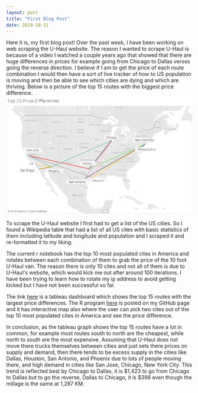 ```yaml
---
layout: post
title: "First Blog Post"
date: 2019-10-31
---
```

Here it is, my first blog post!
Over the past week, I have been working on web scraping the U-Haul website. The reason I wanted to scrape U-Haul is because of a video I watched a couple years ago that showed that there are huge differences in prices for example going from Chicago to Dallas verses going the reverse direction. I believe if I am to get the price of each route combination I would then have a sort of live tracker of how to US population is moving and then be able to see which cities are dying and which are thriving. Below is a picture of the top 15 routes with the biggest price difference.
![image](https://github.com/EricKnop/EricKnop.github.io/blob/master/images/U-Haul%20map.png?raw=true)

To scrape the U-Haul website I first had to get a list of the US cities. So I found a Wikipedia table that had a list of all US cites with basic statistics of them including latitude and longitude and population and I scraped it and re-formatted it to my liking. 

The current r notebook has the top 10 most populated cites in America and rotates between each combination of them to grab the price of the 10 foot U-Haul van. The reason there is only 10 cites and not all of them is due to U-Haul's website, which would kick me out after around 100 iterations. I have been trying to learn how to rotate my ip address to avoid getting kicked but I have not been successful so far. 

The link <a href="https://public.tableau.com/views/webscrapinguhaulprices/Dashboard1?:display_count=y&:origin=viz_share_link">here</a>  is a tableau dashboard which shows the top 15 routes with the largest price differences. The R program <a href="https://public.tableau.com/shared/8T2MJ7QXB?:display_count=y&:origin=viz_share_link">here</a> is posted on my GitHub page and it has interactive map also where the user can pick two cites out of the top 10 most populated cites in America and see the price difference. 

In conclusion, as the tableau graph shows the top 15 routes have a lot in common, for example most routes south to north are the cheapest, while north to south are the most expensive. Assuming that U-Haul does not move there trucks themselves between cities and just sets there prices on supply and demand, then there tends to be excess supply in the cities like Dallas, Houston, San Antonio, and Phoenix due to lots of people moving there, and high demand in cities like San Jose, Chicago, New York City. This trend is reflected best by Chicago to Dallas, it is $1,423 to go from Chicago to Dallas but to go the reverse, Dallas to Chicago, it is $398 even though the millage is the same at 1,287 KM.
